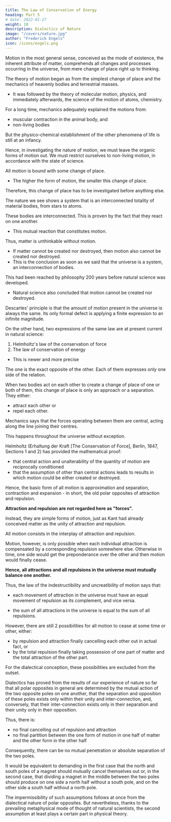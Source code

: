 ```yaml
---
title: The Law of Conservation of Energy
heading: Part 5
# date: 2022-01-27
weight: 10
description: Dialectics of Nature
image: "/covers/nature.jpg"
author: "Frederick Engels"
icon: /icons/engels.png
---
```



<!-- Engels' Dialectics of Nature -->


Motion in the most general sense, conceived as the mode of existence, the inherent attribute of matter, comprehends all changes and processes occurring in the universe, from mere change of place right up to thinking. 

<!-- The investigation of the nature of motion had, as a matter of course, to start from the lowest, simplest forms of this motion and to learn to grasp these before it could achieve anything in the way of explanation of the higher and more complicated forms.  -->

<!-- The historical evolution of the natural sciences,  -->

The theory of motion began as from the simplest change of place and the mechanics of heavenly bodies and terrestrial masses. 
- It was followed by the theory of molecular motion, physics, and immediately afterwards, <!-- almost alongside of it and in some places in advance of it, --> the science of the motion of atoms, chemistry. 

<!-- Only after these different branches of the knowledge of the forms of motion governing non-living nature had attained a high degree of development could the explanation of the processes of motion represented by the life process be successfully tackled. This advanced in proportion with the progress of mechanics, physics, and chemistry.  -->

For a long time, mechanics adequately explained the motions from:
- muscular contraction in the animal body, and
- non-living bodies

But the physico-chemical establishment of the other phenomena of life is still at an infancy.

Hence, in investigating the nature of motion, we must leave the organic forms of motion out. We must restrict ourselves to non-living motion, in accordance with the state of science.

All motion is bound with some change of place.
<!-- , whether it be change of place of heavenly bodies, terrestrial masses, molecules, atoms, or ether particles.  -->
- The higher the form of motion, the smaller this change of place. 

<!-- It in no way exhausts the nature of the motion concerned, but it is inseparable from the motion. It, -->

Therefore, this change of place has to be investigated before anything else.

The nature we see shows a system that is an interconnected totality of material bodies, from stars to atoms.
<!-- The whole of nature accessible to us forms a system, , and by bodies we understand here all material existence extending , indeed right to ether particles, in so far as one grants the existence of the last named.  -->

These bodies are interconnected. This is proven by the fact that they react on one another.
- This mutual reaction that constitutes motion. 

Thus, matter is unthinkable without motion. 
- If matter cannot be created nor destroyed, then motion also cannot be created nor destroyed. 
- This is the conclusion as soon as we said that the universe is a system, an interconnection of bodies. 

This had been reached by philosophy 200 years before natural science was developed.

<!-- before it came into effective operation in , it is explicable why philosophy, fully  before  -->

- Natural science also concluded that motion cannot be created nor destroyed.
  <!-- of the uncreatability and indestructibility of .  -->

<!-- Even the form in which it did so is still superior to the present day formulation of natural science.  -->

Descartes' principle is that the amount of motion present in the universe is always the same. Its only formal defect is applying a finite expression to an infinite magnitude. 

On the other hand, two expressions of the same law are at present current in natural science:

1. Helmholtz's law of the conservation of force
2. The law of conservation of energy
  - This is newer and more precise

The one is the exact opposite of the other. Each of them expresses only one side of the relation.

When two bodies act on each other to create a change of place of one or both of them, this change of place is only an approach or a separation. They either:
- attract each other or
- repel each other.

Mechanics says that the forces operating between them are central, acting along the line joining their centres. 

This happens throughout the universe without exception.
<!-- , however complicated many movements may appear to be, is nowadays accepted as a matter of course.  -->

<!-- It would seem nonsensical to us to assume, when two bodies act on each other and their mutual interaction is not opposed by any obstacle or the influence of a third body, that this action should be effected otherwise than along the shortest and most direct path, i.e. along the straight line joining their centres.  -->

Helmholtz (Erhaltung der Kraft [The Conservation of Force], Berlin, 1847, Sections 1 and 2) has provided the mathematical proof:
- that central action and unalterability of the quantity of motion are reciprocally conditioned
- that the assumption of other than central actions leads to results in which motion could be either created or destroyed. 

Hence, the basic form of all motion is approximation and separation, contraction and expansion - in short, the old polar opposites of attraction and repulsion.

**Attraction and repulsion are not regarded here as "forces".** 

Instead, they are simple forms of motion, just as Kant had already conceived matter as the unity of attraction and repulsion. 

All motion consists in the interplay of attraction and repulsion.

Motion, however, is only possible when each individual attraction is compensated by a corresponding repulsion somewhere else. Otherwise in time, one side would get the preponderance over the other and then motion would finally cease.

**Hence, all attractions and all repulsions in the universe must mutually balance one another.** 

Thus, the law of the indestructibility and uncreatibility of motion says that:
- each movement of attraction in the universe must have an equal movement of repulsion as its complement, and vice versa.
<!-- ; or, as ancient philosophy - long before the natural scientific formulation of the law of conservation of force or energy - expressed it:  -->
- the sum of all attractions in the universe is equal to the sum of all repulsions.

However, there are still 2 possibilities for all motion to cease at some time or other, either:
- by repulsion and attraction finally cancelling each other out in actual fact, or 
- by the total repulsion finally taking possession of one part of matter and the total attraction of the other part.

For the dialectical conception, these possibilities are excluded from the outset. 

Dialectics has proved from the results of our experience of nature so far that all polar opposites in general are determined by the mutual action of the two opposite poles on one another, that the separation and opposition of these poles exists only within their unity and inter-connection, and, conversely, that their inter-connection exists only in their separation and their unity only in their opposition. 

Thus, there is:
- no final cancelling out of repulsion and attraction
- no final partition between the one form of motion in one half of matter and the other form in the other half

Consequently, there can be no mutual penetration or absolute separation of the two poles.

It would be equivalent to demanding in the first case that the north and south poles of a magnet should mutually cancel themselves out or, in the second case, that dividing a magnet in the middle between the two poles should produce on one side a north half without a south pole, and on the other side a south half without a north pole.

The impermissibility of such assumptions follows at once from the dialectical nature of polar opposites. But nevertheless, thanks to the prevailing metaphysical mode of thought of natural scientists, the second assumption at least plays a certain part in physical theory. 
